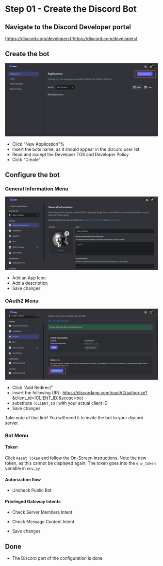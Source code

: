 # Step 01 - Create the Discord Bot

## Navigate to the Discord Developer portal
[https://discord.com/developers](https://discord.com/developers)

## Create the bot
![Image01](img/01/01.png?raw=true)

- Click "New Application"%
- Insert the bots name, as it should appear in the discord user list
- Read and accept the Developer TOS and Developer Policy
- Click "Create"

## Configure the bot

### General Information Menu
![Image02](img/01/02.png?raw=true)

- Add an App Icon
- Add a description
- Save changes

### OAuth2 Menu
![Image03](img/01/03.png?raw=true)
- Click "Add Redirect"
- Insert the following URL: https://discordapp.com/oauth2/authorize?&client_id=[CLIENT_ID]&scope=bot
- substitute `[CLIENT_ID]` with your actual client ID
- Save changes

Take note of that link! You will need it to invite the bot to your discord server.

### Bot Menu
#### Token
Click `Reset Token` and follow the On-Screen instructions. Note the new token, as this cannot be displayed again.
The token goes into the `env_token` variable in `env.py` 

#### Autorization flow
- Uncheck Public Bot

#### Privileged Gateway Intents
- Check Server Members Intent
- Check Message Content Intent

- Save changes

## Done
- The Discord part of the configuration is done